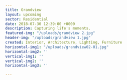 ```yaml
---
title: Grandview
layout: upcoming
sector: Residential
date: 2018-07-30 12:39:00 +0000
description: Capturing life's moments.
featured-img: "/uploads/grandview 2.jpg"
header-img: "/uploads/grandview 1.jpg"
created: Interior, Architecture, Lighting, Furniture
horizontal-img1: "/uploads/grandview02-01.jpg"
horizontal-img2: ''
vertical-img1: ''
vertical-img2: ''
horizontal-img3: ''

---
```

